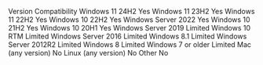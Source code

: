 Version                  Compatibility
Windows 11 24H2          Yes
Windows 11 23H2          Yes
Windows 11 22H2          Yes
Windows 10 22H2          Yes
Windows Server 2022      Yes
Windows 10 21H2          Yes
Windows 10 20H1          Yes
Windows Server 2019      Limited
Windows 10 RTM           Limited
Windows Server 2016      Limited
Windows 8.1              Limited
Windows Server 2012R2    Limited
Windows 8                Limited
Windows 7 or older       Limited
Mac (any version)        No
Linux (any version)      No
Other                    No
